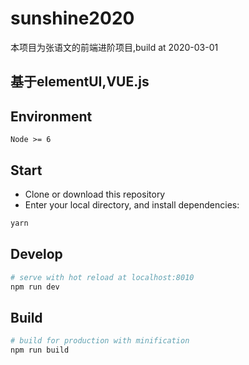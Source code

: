 # sunshine2020
本项目为张语文的前端进阶项目,build at 2020-03-01

基于elementUI,VUE.js
--------------------------------------------
## Environment

`Node >= 6`

## Start

 - Clone or download this repository
 - Enter your local directory, and install dependencies:

``` bash
yarn
```

## Develop

``` bash
# serve with hot reload at localhost:8010
npm run dev
```

## Build

``` bash
# build for production with minification
npm run build
```

